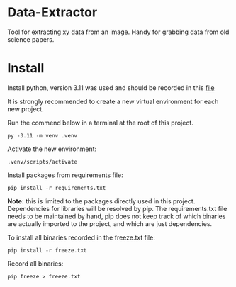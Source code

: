 # Data-Extractor
Tool for extracting xy data from an image. Handy for grabbing data from old science papers.

# Install
Install python, version 3.11 was used and should be recorded in this [file](.python-version)


It is strongly recommended to create a new virtual environment for each new project.


Run the commend below in a terminal at the root of this project.
```
py -3.11 -m venv .venv
```

Activate the new environment:
```
.venv/scripts/activate
```

Install packages from requirements file:
```
pip install -r requirements.txt
```
**Note:** this is limited to the packages directly used in this project. Dependencies for libraries will be resolved by pip. The requirements.txt file needs to be maintained by hand, pip does not keep track of which binaries are actually imported to the project, and which are just dependencies.

To install all binaries recorded in the freeze.txt file:
```
pip install -r freeze.txt
```

Record all binaries:
```
pip freeze > freeze.txt
```